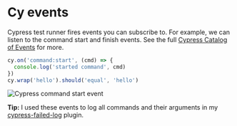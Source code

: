 # Cy events

Cypress test runner fires events you can subscribe to. For example, we can listen to the command start and finish events. See the full [Cypress Catalog of Events](https://docs.cypress.io/api/cypress-api/catalog-of-events) for more.

<!-- fiddle Command start -->

```js
cy.on('command:start', (cmd) => {
  console.log('started command', cmd)
})
cy.wrap('hello').should('equal', 'hello')
```

![Cypress command start event](./pics/command-start.png)

<!-- fiddle-end -->

**Tip:** I used these events to log all commands and their arguments in my [cypress-failed-log](https://github.com/bahmutov/cypress-failed-log) plugin.
